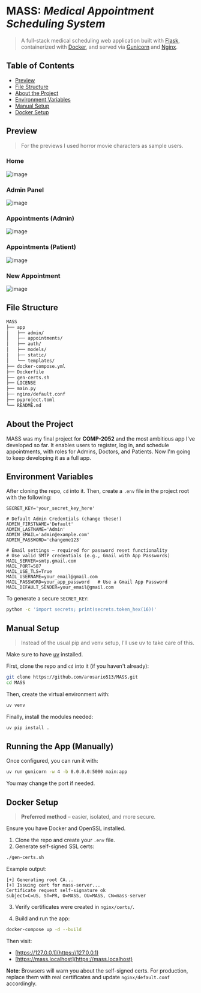 # **MASS**: _Medical Appointment Scheduling System_

> A full-stack medical scheduling web application built with [Flask](https://flask.palletsprojects.com/en/stable/), containerized with [Docker](https://www.docker.com/), and served via [Gunicorn](https://gunicorn.org/) and [Nginx](https://nginx.org/en/).

## Table of Contents

- [Preview](#preview)
- [File Structure](#file-structure)
- [About the Project](#about-the-project)
- [Environment Variables](#environment-variables)
- [Manual Setup](#manual-setup)
- [Docker Setup](#docker-setup)

## Preview

> For the previews I used horror movie characters as sample users.

### Home

![image](https://github.com/user-attachments/assets/a3d7ae71-91aa-4a65-a310-f9f66c68f8be)

### Admin Panel

![image](https://github.com/user-attachments/assets/0c4e1215-c33b-4574-8832-2e6f899a062d)

### Appointments (Admin)

![image](https://github.com/user-attachments/assets/5b9dc803-9996-4d64-b7f7-b4147099bd19)

### Appointments (Patient)

![image](https://github.com/user-attachments/assets/9c512f22-c7b5-4175-8831-cce08723da5a)

### New Appointment

![image](https://github.com/user-attachments/assets/42bb0c84-5b1b-4fea-9a8d-14bcf38eef79)

## File Structure
```bash
MASS
├── app
│   ├── admin/
│   ├── appointments/
│   ├── auth/
│   ├── models/
│   ├── static/
│   └── templates/
├── docker-compose.yml
├── Dockerfile
├── gen-certs.sh
├── LICENSE
├── main.py
├── nginx/default.conf
├── pyproject.toml
└── README.md
```
## About the Project

MASS was my final project for **COMP-2052** and the most ambitious app I've developed so far. It enables users to register, log in, and schedule appointments, with roles for Admins, Doctors, and Patients. Now I'm going to keep developing it as a full app.

## Environment Variables

After cloning the repo, `cd` into it. Then, create a `.env` file in the project root with the following:

```env
SECRET_KEY='your_secret_key_here'

# Default Admin Credentials (change these!)
ADMIN_FIRSTNAME='Default'
ADMIN_LASTNAME='Admin'
ADMIN_EMAIL='admin@example.com'
ADMIN_PASSWORD='changeme123'

# Email settings — required for password reset functionality
# Use valid SMTP credentials (e.g., Gmail with App Passwords)
MAIL_SERVER=smtp.gmail.com
MAIL_PORT=587
MAIL_USE_TLS=True
MAIL_USERNAME=your_email@gmail.com
MAIL_PASSWORD=your_app_password   # Use a Gmail App Password
MAIL_DEFAULT_SENDER=your_email@gmail.com
```

To generate a secure `SECRET_KEY`:

```bash
python -c 'import secrets; print(secrets.token_hex(16))'
```

## Manual Setup

> Instead of the usual pip and venv setup, I'll use uv to take care of this.

Make sure to have [uv](https://docs.astral.sh/uv/getting-started/installation/) installed.

First, clone the repo and `cd` into it (if you haven't already):
```bash
git clone https://github.com/arosario513/MASS.git
cd MASS
```
Then, create the virtual environment with:
```bash
uv venv
```
Finally, install the modules needed:
```bash
uv pip install .
```

## Running the App (Manually)

Once configured, you can run it with:
```bash
uv run gunicorn -w 4 -b 0.0.0.0:5000 main:app
```

You may change the port if needed.

## Docker Setup

> **Preferred method** – easier, isolated, and more secure.

Ensure you have Docker and OpenSSL installed.

1. Clone the repo and create your `.env` file.
2. Generate self-signed SSL certs:

```bash
./gen-certs.sh
```

Example output:

```
[+] Generating root CA...
[+] Issuing cert for mass-server...
Certificate request self-signature ok
subject=C=US, ST=PR, O=MASS, OU=MASS, CN=mass-server
```

3. Verify certificates were created in `nginx/certs/`.

4. Build and run the app:

```bash
docker-compose up -d --build
```

Then visit:

- [https://127.0.0.1](https://127.0.0.1)
- [https://mass.localhost](https://mass.localhost)

**Note**: Browsers will warn you about the self-signed certs. For production, replace them with real certificates and update `nginx/default.conf` accordingly.
